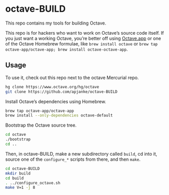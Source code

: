 # octave-BUILD

This repo contains my tools for building Octave.

This repo is for hackers who want to work on Octave’s source code itself.
If you just want a working Octave, you’re better off using [Octave.app](https://octave-app.org) or one of the Octave Homebrew formulae, like `brew install octave` or `brew tap octave-app/octave-app; brew install octave-octave-app`.

## Usage

To use it, check out this repo next to the octave Mercurial repo.

```bash
hg clone https://www.octave.org/hg/octave
git clone https://github.com/apjanke/octave-BUILD
```

Install Octave’s dependencies using Homebrew.

```bash
brew tap octave-app/octave-app
brew install --only-dependencies octave-default
```

Bootstrap the Octave source tree.

```bash
cd octave
./bootstrap
cd ..
```

Then, in octave-BUILD, make a new subdirectory called `build`, cd into it, source one of the `configure_*` scripts from there, and then `make`.

```bash
cd octave-BUILD
mkdir build
cd build
. ../configure_octave.sh
make V=1 -j 8
```
